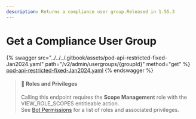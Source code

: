```yaml
---
description: Returns a compliance user group.Released in 1.55.3
---
```


# Get a Compliance User Group

{% swagger src="../../../.gitbook/assets/pod-api-restricted-fixed-Jan2024.yaml" path="/v2/admin/usergroups/{groupId}" method="get" %}
[pod-api-restricted-fixed-Jan2024.yaml](../../../.gitbook/assets/pod-api-restricted-fixed-Jan2024.yaml)
{% endswagger %}

> #### 🚧 Roles and Privileges
>
> Calling this endpoint requires the **Scope Management** role with the VIEW\_ROLE\_SCOPES entitleable action.\
> See [Bot Permissions](https://docs.developers.symphony.com/building-bots-on-symphony/configuration/bot-permissions) for a list of roles and associated privileges.
